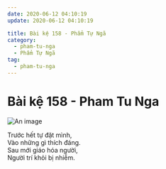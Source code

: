 ```yaml
---
date: 2020-06-12 04:10:19
update: 2020-06-12 04:10:19

title: Bài kệ 158 - Phẩm Tự Ngã
category:
  - pham-tu-nga
  - Phẩm Tự Ngã
tag:
  - pham-tu-nga
---
```


# Bài kệ 158 - Pham Tu Nga

![An image](/img/pham-tu-nga/pham-tu-nga-158.jpg)

Trước hết tự đặt mình,<br>Vào những gì thích đáng.<br>Sau mới giáo hóa người,<br>Người trí khỏi bị nhiễm.<br>

